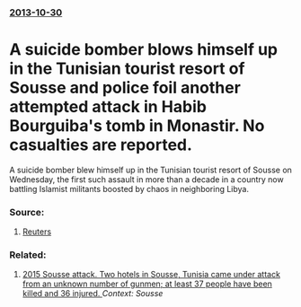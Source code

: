 ### [2013-10-30](/news/2013/10/30/index.md)

# A suicide bomber blows himself up in the Tunisian tourist resort of Sousse and police foil another attempted attack in Habib Bourguiba's tomb in Monastir. No casualties are reported. 

A suicide bomber blew himself up in the Tunisian tourist resort of Sousse on Wednesday, the first such assault in more than a decade in a country now battling Islamist militants boosted by chaos in neighboring Libya.


### Source:

1. [Reuters](http://www.reuters.com/article/2013/10/30/us-tunisia-blast-idUSBRE99T0DV20131030)

### Related:

1. [ 2015 Sousse attack. Two hotels in Sousse, Tunisia came under attack from an unknown number of gunmen; at least 37 people have been killed and 36 injured. ](/news/2015/06/26/2015-sousse-attack-two-hotels-in-sousse-tunisia-came-under-attack-from-an-unknown-number-of-gunmen-at-least-37-people-have-been-killed-a.md) _Context: Sousse_
